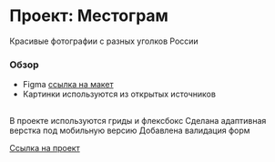 # Проект: Местограм
Красивые фотографии с разных уголков России

### Обзор

* Figma <a href="https://www.figma.com/file/2cn9N9jSkmxD84oJik7xL7/JavaScript.-Sprint-4?node-id=0%3A1">ссылка на макет</a>
* Картинки используются из открытых источников

##
В проекте используются гриды и флексбокс
Сделана адаптивная верстка под мобильную версию
Добавлена валидация форм

<a href="https://karpusharu.github.io/mesto/">Ссылка на проект</a>
